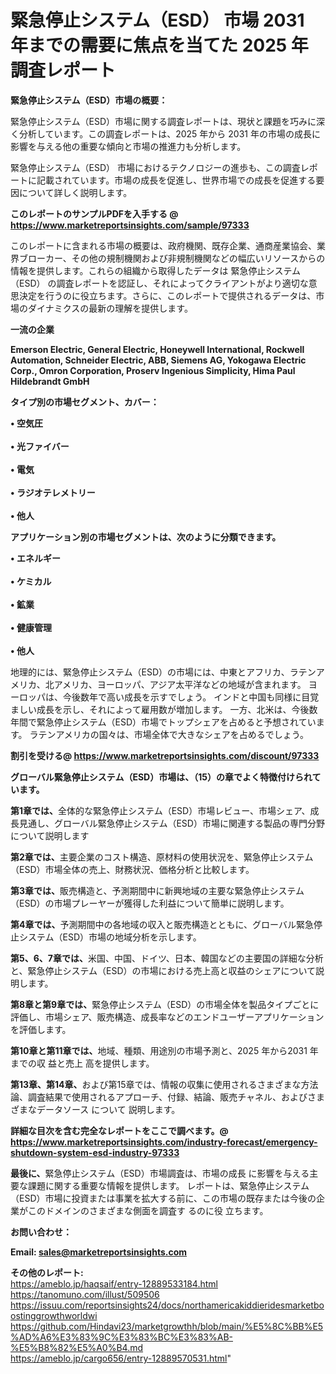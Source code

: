 # 緊急停止システム（ESD） 市場 2031 年までの需要に焦点を当てた 2025 年調査レポート

<strong><b>緊急停止システム（ESD）市場の概要：</b></strong>

緊急停止システム（ESD）市場に関する調査レポートは、現状と課題を巧みに深く分析しています。この調査レポートは、2025 年から 2031 年の市場の成長に影響を与える他の重要な傾向と市場の推進力も分析します。

緊急停止システム（ESD） 市場におけるテクノロジーの進歩も、この調査レポートに記載されています。市場の成長を促進し、世界市場での成長を促進する要因について詳しく説明します。

<strong>このレポートのサンプルPDFを入手する @ <a href=https://www.marketreportsinsights.com/sample/97333>https://www.marketreportsinsights.com/sample/97333</a></strong>

このレポートに含まれる市場の概要は、政府機関、既存企業、通商産業協会、業界ブローカー、その他の規制機関および非規制機関などの幅広いリソースからの情報を提供します。これらの組織から取得したデータは 緊急停止システム（ESD） の調査レポートを認証し、それによってクライアントがより適切な意思決定を行うのに役立ちます。さらに、このレポートで提供されるデータは、市場のダイナミクスの最新の理解を提供します。

<strong>一流の企業</strong>

<strong><b>Emerson Electric, General Electric, Honeywell International, Rockwell Automation, Schneider Electric, ABB, Siemens AG, Yokogawa Electric Corp., Omron Corporation, Proserv Ingenious Simplicity, Hima Paul Hildebrandt GmbH</b></strong>

<strong><b>タイプ別の市場セグメント、カバー：</b></strong>

<strong>• 空気圧<br><br>• 光ファイバー<br><br>• 電気<br><br>• ラジオテレメトリー<br><br>• 他人</strong>

<strong><b>アプリケーション別の市場セグメントは、次のように分類できます。</b></strong>

<strong>• エネルギー<br><br>• ケミカル<br><br>• 鉱業<br><br>• 健康管理<br><br>• 他人</strong>

 地理的には、緊急停止システム（ESD）の市場には、中東とアフリカ、ラテンアメリカ、北アメリカ、ヨーロッパ、アジア太平洋などの地域が含まれます。 ヨーロッパは、今後数年で高い成長を示すでしょう。 インドと中国も同様に目覚ましい成長を示し、それによって雇用数が増加します。 一方、北米は、今後数年間で緊急停止システム（ESD）市場でトップシェアを占めると予想されています。 ラテンアメリカの国々は、市場全体で大きなシェアを占めるでしょう。

<strong>割引を受ける@ <a href=https://www.marketreportsinsights.com/discount/97333>https://www.marketreportsinsights.com/discount/97333</a></strong>

<strong><b>グローバル緊急停止システム（ESD）市場は、（15）の章でよく特徴付けられています。</b></strong>

<strong><b>第</b></strong><strong><b>1章では、</b></strong>全体的な緊急停止システム（ESD）市場レビュー、市場シェア、成長見通し、グローバル緊急停止システム（ESD）市場に関連する製品の専門分野について説明します

<strong><b>第2章では、</b></strong>主要企業のコスト構造、原材料の使用状況を、緊急停止システム（ESD）市場全体の売上、財務状況、価格分析と比較します。

<strong><b>第3章では、</b></strong>販売構造と、予測期間中に新興地域の主要な緊急停止システム（ESD）の市場プレーヤーが獲得した利益について簡単に説明します。

<strong><b>第4章では、</b></strong>予測期間中の各地域の収入と販売構造とともに、グローバル緊急停止システム（ESD）市場の地域分析を示します。

<strong><b>第5、6、7章では、</b></strong>米国、中国、ドイツ、日本、韓国などの主要国の詳細な分析と、緊急停止システム（ESD）の市場における売上高と収益のシェアについて説明します。

<strong><b>第8章と第9章では、</b></strong>緊急停止システム（ESD）の市場全体を製品タイプごとに評価し、市場シェア、販売構造、成長率などのエンドユーザーアプリケーションを評価します。

<strong><b>第10章と第11章では、</b></strong>地域、種類、用途別の市場予測と、2025 年から2031 年までの収 益と売上 高を提供します。

<strong><b>第13章、第14章、</b></strong>および第15章では、情報の収集に使用されるさまざまな方法論、調査結果で使用されるアプローチ、付録、結論、販売チャネル、およびさまざまなデータソース について 説明します。

<strong>詳細な目次を含む完全なレポートをここで調べます。@ <a href=https://www.marketreportsinsights.com/industry-forecast/emergency-shutdown-system-esd-industry-97333>https://www.marketreportsinsights.com/industry-forecast/emergency-shutdown-system-esd-industry-97333</a></strong>

<strong><b>最後に、</b></strong>緊急停止システム（ESD）市場調査は、市場の成長 に影響を</a>与える主要な課題に関する重要な情報を提供します。 レポートは、緊急停止システム（ESD）市場に投資または事業を拡大する前に、この市場の既存または今後の企業がこのドメインのさまざまな側面を調査す るのに役 立ちます。

<strong><b>お問い合わせ：</b></strong>

<strong>Email: </strong><a href=mailto:sales@marketreportsinsights.com><strong>sales@marketreportsinsights.com</strong></a>

<strong>その他のレポート:</strong>
<br>
<a href=https://ameblo.jp/haqsaif/entry-12889533184.html>https://ameblo.jp/haqsaif/entry-12889533184.html</a>
<br>
<a href=https://tanomuno.com/illust/509506>https://tanomuno.com/illust/509506</a>
<br>
<a href=https://issuu.com/reportsinsights24/docs/northamericakiddieridesmarketboostinggrowthworldwi>https://issuu.com/reportsinsights24/docs/northamericakiddieridesmarketboostinggrowthworldwi</a>
<br>
<a href=https://github.com/Hindavi23/marketgrowthh/blob/main/%E5%8C%BB%E5%AD%A6%E3%83%9C%E3%83%BC%E3%83%AB-%E5%B8%82%E5%A0%B4.md>https://github.com/Hindavi23/marketgrowthh/blob/main/%E5%8C%BB%E5%AD%A6%E3%83%9C%E3%83%BC%E3%83%AB-%E5%B8%82%E5%A0%B4.md</a>
<br>
<a href=https://ameblo.jp/cargo656/entry-12889570531.html>https://ameblo.jp/cargo656/entry-12889570531.html</a>"
